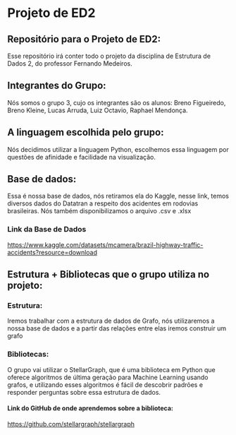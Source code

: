 # Projeto de ED2
## Repositório para o Projeto de ED2:
Esse repositório irá conter todo o projeto da disciplina de Estrutura de Dados 2, do professor Fernando Medeiros.
## Integrantes do Grupo:
Nós somos o grupo 3, cujo os integrantes são os alunos: Breno Figueiredo, Breno Kleine, Lucas Arruda, Luiz Octavio, Raphael Mendonça.
## A linguagem escolhida pelo grupo:
Nós decidimos utilizar a linguagem Python, escolhemos essa linguagem por questões de afinidade e facilidade na visualização.
## Base de dados:
Essa é nossa base de dados, nós retiramos ela do Kaggle, nesse link, temos diversos dados do Datatran a respeito dos acidentes em rodovias brasileiras. Nós também disponibilizamos o arquivo .csv e .xlsx
### Link da Base de Dados
https://www.kaggle.com/datasets/mcamera/brazil-highway-traffic-accidents?resource=download
## Estrutura + Bibliotecas que o grupo utiliza no projeto:
### Estrutura:
Iremos trabalhar com a estrutura de dados de Grafo, nós utilizaremos a nossa base de dados e a partir das relações entre elas iremos construir um grafo
### Bibliotecas:
O grupo vai utilizar o StellarGraph, que é uma biblioteca em Python que oferece algoritmos de última geração para Machine Learning usando grafos, e utilizando esses algoritmos é fácil de descobrir padrões e responder perguntas sobre essa estrutura de dados.
#### Link do GitHub de onde aprendemos sobre a biblioteca:
https://github.com/stellargraph/stellargraph
